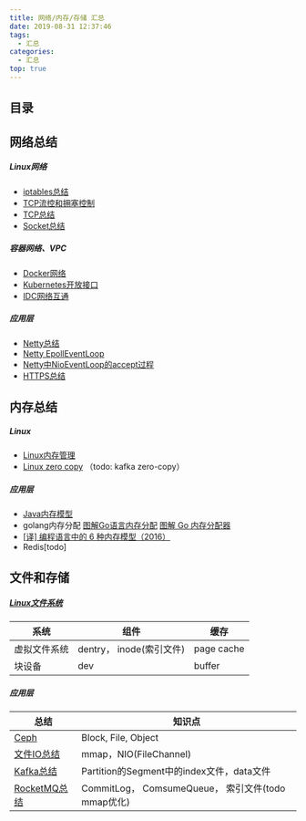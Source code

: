 ```yaml
---
title: 网络/内存/存储 汇总
date: 2019-08-31 12:37:46
tags:
  - 汇总
categories:
  - 汇总  
top: true
---
```


<p></p>
<!-- more -->

## 目录
<!-- toc -->

##  网络总结
#####  Linux网络
+ [iptables总结](../../../../2019/08/19/iptables/)
+ [TCP流控和拥塞控制](../../../../2019/08/07/tcpUdpControlCongestion/)
+ [TCP总结](../../../../2015/04/25/tcp/)
+ [Socket总结](../../../../2019/08/25/linux-socket/)


##### 容器网络、VPC
+ [Docker网络](../../../../2019/08/04/docker-network/)
+ [Kubernetes开放接口](../../../../2019/08/11/k8sInterface/)   
+ [IDC网络互通](../../../../2019/05/15/netConnection/)

##### 应用层
+ [Netty总结](../../../../2015/08/23/nettySummary/)
+ [Netty EpollEventLoop](../../../../2015/10/03/nettyEpollEventLoop/)
+ [Netty中NioEventLoop的accept过程](../../../../2015/09/06/nettyEventLoop-Accept/)
+ [HTTPS总结](../../../../2019/08/14/https/)


## 内存总结
##### Linux 
+ [Linux内存管理](../../../../2019/08/23/linuxMemory/)  
+ [Linux zero copy](../../../../2019/09/14/zeroCopy/)   （todo: kafka zero-copy）

##### 应用层
+ [Java内存模型](../../../../2014/01/03/memoryModel/)
+ golang内存分配
[图解Go语言内存分配](https://mp.weixin.qq.com/s/7bTGxhl7RXBmw5bxaR7Cnw)
[图解 Go 内存分配器](https://www.infoq.cn/article/IEhRLwmmIM7-11RYaLHR)
+ [[译] 编程语言中的 6 种内存模型（2016）](http://arthurchiao.art/blog/memory-models-underlie-programming-languages-zh/)
+ Redis[todo]

## 文件和存储
#####  [Linux文件系统](../../../../2019/08/24/linuxFile/)   

系统 | 组件 | 缓存
-|-|-
虚拟文件系统 |  dentry， inode(索引文件) | page cache
块设备 | dev | buffer

##### 应用层

 总结 | 知识点   
 -|-
 [Ceph](../../../../2022/01/08/ceph/)  |  Block, File, Object
 [文件IO总结](../../../../2017/04/23/fileIO/)    |  mmap，NIO(FileChannel)
 [Kafka总结](../../../../2016/05/11/kafka/)     | Partition的Segment中的index文件，data文件 
 [RocketMQ总结](../../../../2019/06/18/mqRocketmq/)   | CommitLog， ComsumeQueue， 索引文件(todo mmap优化) 